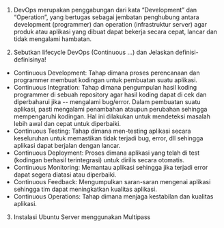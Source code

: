 1. DevOps merupakan penggabungan dari kata “Development” dan “Operation”, yang bertugas sebagai jembatan penghubung antara development (programmer) dan operation (infrastruktur server) agar produk atau aplikasi yang dibuat dapat bekerja secara cepat, lancar dan tidak mengalami hambatan.

2. Sebutkan lifecycle DevOps (Continuous ...) dan Jelaskan definisi-definisinya!

 - Continuous Development: Tahap dimana proses perencanaan dan programmer membuat kodingan untuk pembuatan suatu aplikasi. 
 - Continuous Integration: Tahap dimana pengumpulan hasil koding programmer di sebuah repository agar hasil koding dapat di cek dan diperbaharui jika --    mengalami bug/error. Dalam pembuatan suatu aplikasi, pasti mengalami penambahan ataupun perubahan sehingga mempengaruhi kodingan. Hal ini dilakukan untuk    mendeteksi masalah lebih awal dan cepat untuk diperbaiki.
 - Continuous Testing: Tahap dimana men-testing aplikasi secara keseluruhan untuk memastikan tidak terjadi bug, error, dll sehingga aplikasi dapat berjalan dengan lancar.
 - Continuous Deployment: Proses dimana aplikasi yang telah di test (kodingan berhasil terintegrasi) untuk dirilis secara otomatis.
 - Continuous Monitoring: Memantau aplikasi sehingga jika terjadi error dapat segera diatasi atau diperbaiki.
 - Continuous Feedback: Mengumpulkan saran-saran mengenai aplikasi sehingga tim dapat meningkatkan kualitas aplikasi.
 - Continuous Operations: Tahap dimana menjaga kestabilan dan kualitas aplikasi.

3. Instalasi Ubuntu Server menggunakan Multipass

